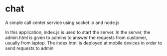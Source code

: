 # chat 

A simple call center service using socket.io and node.js

In this application, index.js is used to start the server. In the server, the admin.html is given to admins to answer the requests from customer, usually from laptop. The index.html is deployed at mobile devices in order to send requests to admin